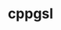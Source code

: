 ---
title: "cppgsl"
layout: cache
categories: [package, develop]
meta: {"compilers": ["gcc@11.4.0"], "num_specs": 6, "num_specs_by_stack": {"hep": 6, "root": 6}, "oss": ["ubuntu22.04"], "platforms": ["linux"], "stacks": ["hep", "root"], "targets": ["x86_64_v3"], "versions": ["4.2.0"]}
spec_details: [{"compiler": "gcc@11.4.0", "hash": "6o2ioddso5phl4xad7u6ld47xccxqycy", "os": "ubuntu22.04", "platform": "linux", "size": "-", "stacks": ["hep", "root"], "target": "x86_64_v3", "variants": ["build_system=cmake", "build_type=Release", "cxxstd=14", "generator=make", "~ipo"], "versions": ["4.2.0"]}, {"compiler": "gcc@11.4.0", "hash": "ngv22ksiq3z3pntwgfppxywz5d6bz465", "os": "ubuntu22.04", "platform": "linux", "size": "-", "stacks": ["hep", "root"], "target": "x86_64_v3", "variants": ["build_system=cmake", "build_type=Release", "cxxstd=14", "generator=make", "~ipo"], "versions": ["4.2.0"]}, {"compiler": "gcc@11.4.0", "hash": "ssapen6q56fmoatbmril6b5peydsyrdo", "os": "ubuntu22.04", "platform": "linux", "size": "-", "stacks": ["hep", "root"], "target": "x86_64_v3", "variants": ["build_system=cmake", "build_type=Release", "cxxstd=14", "generator=make", "~ipo"], "versions": ["4.2.0"]}, {"compiler": "gcc@11.4.0", "hash": "ti2hog3rrh3virqzidbwmu77rfkiv3wg", "os": "ubuntu22.04", "platform": "linux", "size": "-", "stacks": ["hep", "root"], "target": "x86_64_v3", "variants": ["build_system=cmake", "build_type=Release", "cxxstd=14", "generator=make", "~ipo"], "versions": ["4.2.0"]}, {"compiler": "gcc@11.4.0", "hash": "uxug5sf75pe3pkm3sual7qh6zilryh7p", "os": "ubuntu22.04", "platform": "linux", "size": "-", "stacks": ["hep", "root"], "target": "x86_64_v3", "variants": ["build_system=cmake", "build_type=Release", "cxxstd=14", "generator=make", "~ipo"], "versions": ["4.2.0"]}, {"compiler": "gcc@11.4.0", "hash": "wv4quzwk2hsg47edzzw2std57iblbtu3", "os": "ubuntu22.04", "platform": "linux", "size": "-", "stacks": ["hep", "root"], "target": "x86_64_v3", "variants": ["build_system=cmake", "build_type=Release", "cxxstd=14", "generator=make", "~ipo"], "versions": ["4.2.0"]}]
---